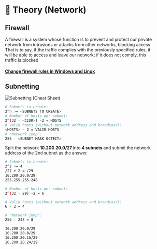# 📓 Theory (Network)

## Firewall

A firewall is a system whose function is to prevent and protect our private network from intrusions or attacks from other networks, blocking access. That is to say, if the traffic complies with the previously specified rules, it will be able to access and leave our network; if it does not comply, this traffic is blocked.

#### [Change firewall rules in Windows and Linux](../general/proxies-and-pivoting/chisel.md#firewall)

## Subnetting

![Subnetting (Cheat Sheet)](../.gitbook/assets/subnetting\_cheatsheet.png)

```bash
# Subnets to create:
2^n >= <SUBNETS TO CREATE>
# Number of hosts per subnet:
2^(32 - <CIDR>) -2 = HOSTS
# Valid hosts (without network address and broadcast):
<HOSTS> - 2 = VALID HOSTS
# "Network jump":
256 - <SUBNET MASK OCTECT>
```

Split the network **10.200.20.0/27** into **4 subnets** and submit the network address of the 2nd subnet as the answer.

```bash
# Subnets to create:
2^2 >= 4
/27 + 2 = /29
10.200.20.0/29
255.255.255.248

# Number of hosts per subnet:
2^(32 - 29) -2 = 6

# Valid hosts (without network address and broadcast):
6 - 2 = 4

# "Network jump":
256 - 248 = 8

10.200.20.0/29
10.200.20.8/29
10.200.20.16/29
10.200.20.24/29
```
